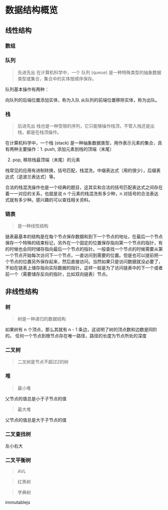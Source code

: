 # 数据结构概览

## 线性结构

### 数组

### 队列

> 先进先出
在计算机科学中，一个 队列 (queue) 是一种特殊类型的抽象数据类型或集合，集合中的实体按顺序保存。

队列基本操作有两种：

向队列的后端位置添加实体，称为入队
从队列的前端位置移除实体，称为出队。

### 栈

> 后进先出
> 栈也是一种受限的序列，它只能够操作栈顶，不管入栈还是出栈，都是在栈顶操作。

在计算机科学中，一个栈 (stack) 是一种抽象数据类型，用作表示元素的集合，具有两种主要操作：1. push, 添加元素到栈的顶端（末尾）

2. pop, 移除栈最顶端（末尾）的元素

栈常见的应用有进制转换，括号匹配，栈混洗，中缀表达式（用的很少），后缀表达式（逆波兰表达式）等。

合法的栈混洗操作也是一个经典的题目，这其实和合法的括号匹配表达式之间存在着一一对应的关系，也就是说 n 个元素的栈混洗有多少种，n 对括号的合法表达式就有多少种。感兴趣的可以查找相关资料。

### 链表

> 是一种线性结构

链表最基本的结构是在每个节点保存数据和到下一个节点的地址，在最后一个节点保存一个特殊的结束标记，另外在一个固定的位置保存指向第一个节点的指针，有的时候也会同时储存指向最后一个节点的指针。一般查找一个节点的时候需要从第一个节点开始每次访问下一个节点，一直访问到需要的位置。但是也可以提前把一个节点的位置另外保存起来，然后直接访问。当然如果只是访问数据就没必要了，不如在链表上储存指向实际数据的指针。这样一般是为了访问链表中的下一个或者前一个（需要储存反向的指针，比如双向链表）节点。

## 非线性结构

### 树

> 树是一种递归的数据结构

如果树有 n 个顶点，那么其就有 n - 1 条边，这说明了树的顶点数和边数是同阶的。
任何一个节点到根节点存在唯一路径，路径的长度为节点所处的深度

### 二叉树

> 二叉树是节点不超过2的树

### 堆

> 最小堆

父节点的值总是小于子节点的值

> 最大堆

父节点的值总是大于子节点的值

### 二叉查找树

左小右大

### 二叉平衡树

> AVL

> 红黑树

> 字典树
 
 immutablejs